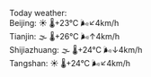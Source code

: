 Today weather:  
Beijing: ☀️   🌡️+23°C 🌬️↙4km/h  
Tianjin: 🌫  🌡️+26°C 🌬️↑4km/h  
Shijiazhuang: 🌫  🌡️+24°C 🌬️↓4km/h  
Tangshan: ☀️   🌡️+24°C 🌬️↙4km/h  
